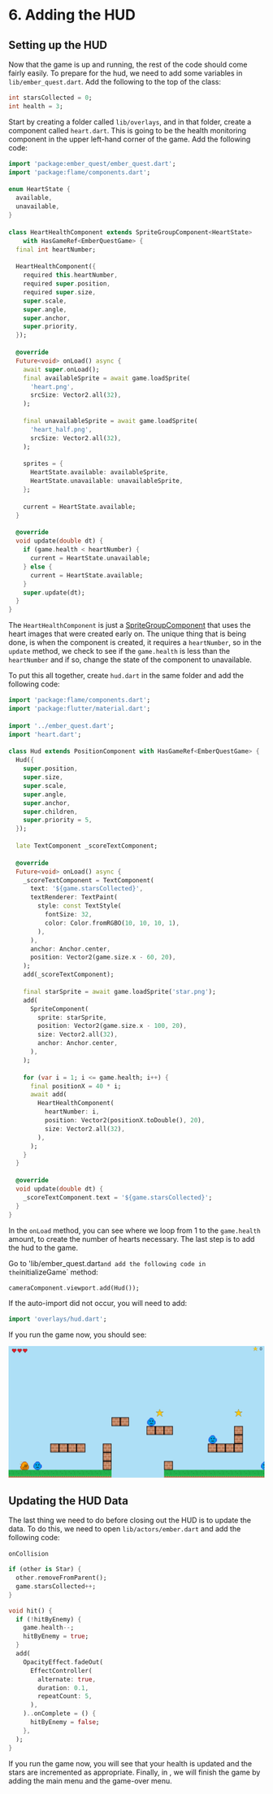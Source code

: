 # 6. Adding the HUD


## Setting up the HUD

Now that the game is up and running, the rest of the code should come fairly easily. To prepare for
the hud, we need to add some variables in `lib/ember_quest.dart`. Add the following to the top of
the class:

```dart
int starsCollected = 0;
int health = 3;
```

Start by creating a folder called `lib/overlays`, and in that folder, create a component called
`heart.dart`. This is going to be the health monitoring component in the upper left-hand corner of
the game. Add the following code:

```dart
import 'package:ember_quest/ember_quest.dart';
import 'package:flame/components.dart';

enum HeartState {
  available,
  unavailable,
}

class HeartHealthComponent extends SpriteGroupComponent<HeartState>
    with HasGameRef<EmberQuestGame> {
  final int heartNumber;

  HeartHealthComponent({
    required this.heartNumber,
    required super.position,
    required super.size,
    super.scale,
    super.angle,
    super.anchor,
    super.priority,
  });

  @override
  Future<void> onLoad() async {
    await super.onLoad();
    final availableSprite = await game.loadSprite(
      'heart.png',
      srcSize: Vector2.all(32),
    );

    final unavailableSprite = await game.loadSprite(
      'heart_half.png',
      srcSize: Vector2.all(32),
    );

    sprites = {
      HeartState.available: availableSprite,
      HeartState.unavailable: unavailableSprite,
    };

    current = HeartState.available;
  }

  @override
  void update(double dt) {
    if (game.health < heartNumber) {
      current = HeartState.unavailable;
    } else {
      current = HeartState.available;
    }
    super.update(dt);
  }
}

```

The `HeartHealthComponent` is just a [SpriteGroupComponent](../../flame/components.md#spritegroup)
that uses the heart images that were created early on. The unique thing that is being done, is when
the component is created, it requires a `heartNumber`, so in the `update` method, we check to see if
the `game.health` is less than the `heartNumber` and if so, change the state of the component to
unavailable.

To put this all together, create `hud.dart` in the same folder and add the following code:

```dart
import 'package:flame/components.dart';
import 'package:flutter/material.dart';

import '../ember_quest.dart';
import 'heart.dart';

class Hud extends PositionComponent with HasGameRef<EmberQuestGame> {
  Hud({
    super.position,
    super.size,
    super.scale,
    super.angle,
    super.anchor,
    super.children,
    super.priority = 5,
  });

  late TextComponent _scoreTextComponent;

  @override
  Future<void> onLoad() async {
    _scoreTextComponent = TextComponent(
      text: '${game.starsCollected}',
      textRenderer: TextPaint(
        style: const TextStyle(
          fontSize: 32,
          color: Color.fromRGBO(10, 10, 10, 1),
        ),
      ),
      anchor: Anchor.center,
      position: Vector2(game.size.x - 60, 20),
    );
    add(_scoreTextComponent);

    final starSprite = await game.loadSprite('star.png');
    add(
      SpriteComponent(
        sprite: starSprite,
        position: Vector2(game.size.x - 100, 20),
        size: Vector2.all(32),
        anchor: Anchor.center,
      ),
    );

    for (var i = 1; i <= game.health; i++) {
      final positionX = 40 * i;
      await add(
        HeartHealthComponent(
          heartNumber: i,
          position: Vector2(positionX.toDouble(), 20),
          size: Vector2.all(32),
        ),
      );
    }
  }

  @override
  void update(double dt) {
    _scoreTextComponent.text = '${game.starsCollected}';
  }
}

```

In the `onLoad` method, you can see where we loop from 1 to the `game.health` amount, to create
the number of hearts necessary. The last step is to add the hud to the game.

Go to 'lib/ember_quest.dart` and add the following code in the `initializeGame` method:

```dart
cameraComponent.viewport.add(Hud());
```

If the auto-import did not occur, you will need to add:

```dart
import 'overlays/hud.dart';
```

If you run the game now, you should see:

![HUD Loaded](../../images/tutorials/platformer/Step6HUD.jpg)


## Updating the HUD Data

The last thing we need to do before closing out the HUD is to update the data. To do this, we need
to open `lib/actors/ember.dart` and add the following code:

`onCollision`

```dart
if (other is Star) {
  other.removeFromParent();
  game.starsCollected++;
}
```

```dart
void hit() {
  if (!hitByEnemy) {
    game.health--;
    hitByEnemy = true;
  }
  add(
    OpacityEffect.fadeOut(
      EffectController(
        alternate: true,
        duration: 0.1,
        repeatCount: 5,
      ),
    )..onComplete = () {
      hitByEnemy = false;
    },
  );
}
```

If you run the game now, you will see that your health is updated and the stars are incremented as
appropriate. Finally, in [](step_7), we will finish the game by adding the main menu and the
game-over menu.
